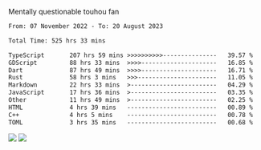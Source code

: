 Mentally questionable touhou fan



<!--START_SECTION:waka-->

```txt
From: 07 November 2022 - To: 20 August 2023

Total Time: 525 hrs 33 mins

TypeScript       207 hrs 59 mins >>>>>>>>>>---------------   39.57 %
GDScript         88 hrs 33 mins  >>>>---------------------   16.85 %
Dart             87 hrs 49 mins  >>>>---------------------   16.71 %
Rust             58 hrs 3 mins   >>>----------------------   11.05 %
Markdown         22 hrs 33 mins  >------------------------   04.29 %
JavaScript       17 hrs 36 mins  >------------------------   03.35 %
Other            11 hrs 49 mins  >------------------------   02.25 %
HTML             4 hrs 39 mins   -------------------------   00.89 %
C++              4 hrs 5 mins    -------------------------   00.78 %
TOML             3 hrs 35 mins   -------------------------   00.68 %
```

<!--END_SECTION:waka-->

![](https://posei.me/horse_going_hard.gif)
![](https://posei.me/horse_going_hard.gif)
